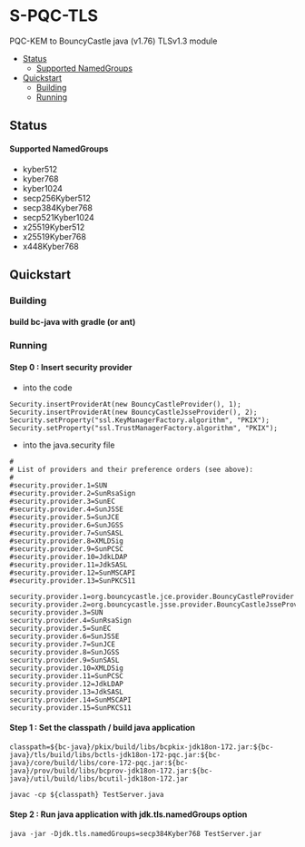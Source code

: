 # S-PQC-TLS
PQC-KEM to BouncyCastle java (v1.76) TLSv1.3 module


- [Status](#status)
  * [Supported NamedGroups](#supported-namedgroups)
- [Quickstart](#quickstart)
  * [Building](#building)
  * [Running](#running)

## Status
#### Supported NamedGroups
- kyber512
- kyber768
- kyber1024
- secp256Kyber512
- secp384Kyber768
- secp521Kyber1024
- x25519Kyber512
- x25519Kyber768
- x448Kyber768

## Quickstart
### Building
#### build bc-java with gradle (or ant)

### Running
#### Step 0 : Insert security provider
- into the code
```
Security.insertProviderAt(new BouncyCastleProvider(), 1);
Security.insertProviderAt(new BouncyCastleJsseProvider(), 2);		
Security.setProperty("ssl.KeyManagerFactory.algorithm", "PKIX");
Security.setProperty("ssl.TrustManagerFactory.algorithm", "PKIX");
```

- into the java.security file
```
#
# List of providers and their preference orders (see above):
#
#security.provider.1=SUN
#security.provider.2=SunRsaSign
#security.provider.3=SunEC
#security.provider.4=SunJSSE
#security.provider.5=SunJCE
#security.provider.6=SunJGSS
#security.provider.7=SunSASL
#security.provider.8=XMLDSig
#security.provider.9=SunPCSC
#security.provider.10=JdkLDAP
#security.provider.11=JdkSASL
#security.provider.12=SunMSCAPI
#security.provider.13=SunPKCS11

security.provider.1=org.bouncycastle.jce.provider.BouncyCastleProvider
security.provider.2=org.bouncycastle.jsse.provider.BouncyCastleJsseProvider
security.provider.3=SUN
security.provider.4=SunRsaSign
security.provider.5=SunEC
security.provider.6=SunJSSE
security.provider.7=SunJCE
security.provider.8=SunJGSS
security.provider.9=SunSASL
security.provider.10=XMLDSig
security.provider.11=SunPCSC
security.provider.12=JdkLDAP
security.provider.13=JdkSASL
security.provider.14=SunMSCAPI
security.provider.15=SunPKCS11
```

#### Step 1 : Set the classpath / build java application
```
classpath=${bc-java}/pkix/build/libs/bcpkix-jdk18on-172.jar:${bc-java}/tls/build/libs/bctls-jdk18on-172-pqc.jar:${bc-java}/core/build/libs/core-172-pqc.jar:${bc-java}/prov/build/libs/bcprov-jdk18on-172.jar:${bc-java}/util/build/libs/bcutil-jdk18on-172.jar

javac -cp ${classpath} TestServer.java
```

#### Step 2 : Run java application with jdk.tls.namedGroups option
```
java -jar -Djdk.tls.namedGroups=secp384Kyber768 TestServer.jar
```
